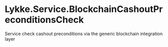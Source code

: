 # Lykke.Service.BlockchainCashoutPreconditionsCheck
Service check cashout preconditions via the generic blockchain integration layer
